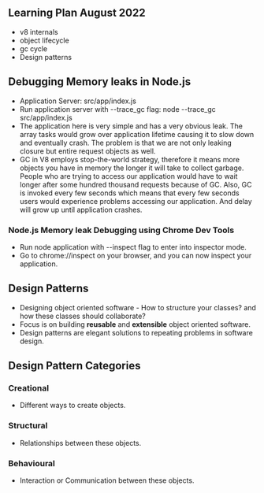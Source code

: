 ## Learning Plan August 2022
- v8 internals
- object lifecycle
- gc cycle
- Design patterns

## Debugging Memory leaks in Node.js
- Application Server: src/app/index.js
- Run application server with --trace_gc flag: node --trace_gc src/app/index.js
- The application here is very simple and has a very obvious leak. The array tasks would grow over application lifetime causing it to slow down and eventually crash. The problem is that we are not only leaking closure but entire request objects as well.
- GC in V8 employs stop-the-world strategy, therefore it means more objects you have in memory the longer it will take to collect garbage. People who are trying to access our application would have to wait longer after some hundred thousand requests because of GC. Also, GC is invoked every few seconds which means that every few seconds users would experience problems accessing our application. And delay will grow up until application crashes.

### Node.js Memory leak Debugging using Chrome Dev Tools
- Run node application with --inspect flag to enter into inspector mode.
- Go to chrome://inspect on your browser, and you can now inspect your application.

## Design Patterns
- Designing object oriented software - How to structure your classes? and how these classes should collaborate?
- Focus is on building **reusable** and **extensible** object oriented software.
- Design patterns are elegant solutions to repeating problems in software design.

## Design Pattern Categories
### Creational
- Different ways to create objects.
### Structural
- Relationships between these objects.
### Behavioural
- Interaction or Communication between these objects.
